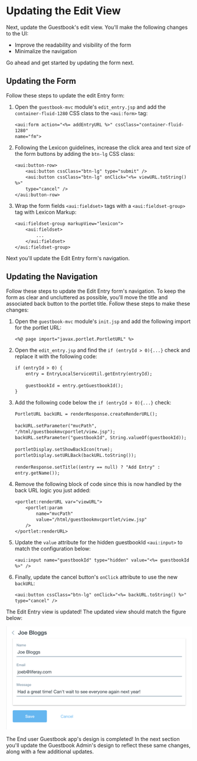 # Updating the Edit View [](id=updating-the-edit-view)

Next, update the Guestbook's edit view. You'll make the
following changes to the UI:

- Improve the readability and visibility of the form
- Minimalize the navigation

Go ahead and get started by updating the form next.

## Updating the Form [](id=updating-the-form)

Follow these steps to update the edit Entry form:

1.  Open the `guestbook-mvc` module's `edit_entry.jsp` and add the 
    `container-fluid-1280` CSS class to the `<aui:form>` tag:
    
        <aui:form action="<%= addEntryURL %>" cssClass="container-fluid-1280" 
        name="fm">

2.  Following the Lexicon guidelines, increase the click area and text size of 
    the form buttons by adding the `btn-lg` CSS class:
    
        <aui:button-row>
            <aui:button cssClass="btn-lg" type="submit" />
            <aui:button cssClass="btn-lg" onClick="<%= viewURL.toString() %>" 
            type="cancel" />
        </aui:button-row>
        
3.  Wrap the form fields `<aui:fieldset>` tags with a `<aui:fieldset-group>` tag 
    with Lexicon Markup:
    
        <aui:fieldset-group markupView="lexicon">
            <aui:fieldset>
                ...
            </aui:fieldset>
        </aui:fieldset-group>

Next you'll update the Edit Entry form's navigation.

## Updating the Navigation [](id=updating-the-navigation)

Follow these steps to update the Edit Entry form's navigation. To keep the form 
as clear and uncluttered as possible, you'll move the title and associated back 
button to the portlet title. Follow these steps to make these changes:

1.  Open the `guestbook-mvc` module's `init.jsp` and add the following import 
    for the portlet URL:

        <%@ page import="javax.portlet.PortletURL" %>
        
2.  Open the `edit_entry.jsp` and find the `if (entryId > 0){...}` check and 
    replace it with the following code:

        if (entryId > 0) {
        	entry = EntryLocalServiceUtil.getEntry(entryId);

        	guestbookId = entry.getGuestbookId();
        }

3.  Add the following code below the `if (entryId > 0){...}` check:

        PortletURL backURL = renderResponse.createRenderURL();

        backURL.setParameter("mvcPath", "/html/guestbookmvcportlet/view.jsp");
        backURL.setParameter("guestbookId", String.valueOf(guestbookId));

        portletDisplay.setShowBackIcon(true);
        portletDisplay.setURLBack(backURL.toString());

        renderResponse.setTitle((entry == null) ? "Add Entry" : entry.getName());
        
4.  Remove the following block of code since this is now handled by the back URL 
    logic you just added:
    
        <portlet:renderURL var="viewURL">
            <portlet:param 
                name="mvcPath" 
                value="/html/guestbookmvcportlet/view.jsp" 
            />
        </portlet:renderURL>
        
5.  Update the `value` attribute for the hidden guestbookId `<aui:input>` to 
    match the configuration below:
    
        <aui:input name="guestbookId" type="hidden" value="<%= guestbookId %>" />
        
6.  Finally, update the cancel button's `onClick` attribute to use the new 
    `backURL`:
    
        <aui:button cssClass="btn-lg" onClick="<%= backURL.toString() %>" 
        type="cancel" />
        
The Edit Entry view is updated! The updated view should match the figure below:

![Figure 1: The updated Edit Entry view keeps the user in mind, providing a clear and concise form.](../../../../../images/updated-edit-entry-form.png)

The End user Guestbook app's design is completed! In the next section you'll 
update the Guestbook Admin's design to reflect these same changes, along with a 
few additional updates.
